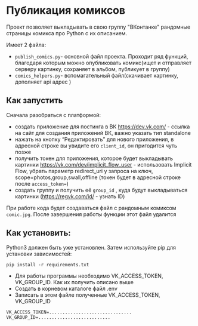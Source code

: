 # Публикация комиксов

Проект позволяет выкладывать в свою группу "ВКонтанке" рандомные страницы комикса про Python с их описанием.

Имеет 2 файла:
 - `publish_comics.py`- основной файл проекта. Проходит ряд функций, благодаря которым можно опубликовать комикс(ищет и отправляет серверу картинку, сохраняет в альбом, публикует в группу)  
 - `comics_helpers.py`- вспомагательный файл(скачивает картинку, дополняет api адрес )


## Как запустить

Сначала разобраться с платформой:
  - создать приложение для постинга в ВК https://dev.vk.com/ - ссылка на сайт для создания приложений ВК, важно указать тип standalone
  - нажать на кнопку “Редактировать” для нового приложения, в адресной строке вы увидите его `client_id`, он пригодится чуть позже
  - получить токен для приложения, которое будет выкладывать картинки https://vk.com/dev/implicit_flow_user - использовать Implicit Flow, убрать параметр redirect_uri у запроса на ключ, scope=photos,group,swall,offline (токен будет в адресной строке после `access_token=`)
  - создать группу и получить её `group_id` , куда будут выкладываться картинки (https://regvk.com/id/ - узнать ID) 
 
При работе кода будет создаваться файл с рандомным комиксом `comic.jpg`. После завершения работы функции этот файл удалится


## Как установить:
Python3 должен быть уже установлен. Затем используйте pip для установки зависимостей:

`pip install -r requirements.txt`

  - Для работы программы необходимо VK_ACCESS_TOKEN, VK_GROUP_ID. Как их получить описано выше
  - Создать в корневом каталоге файл .env
  - Записать в этом файле полученные VK_ACCESS_TOKEN, VK_GROUP_ID
```
VK_ACCESS_TOKEN=...............................
VK_GROUP_ID=...........................
```